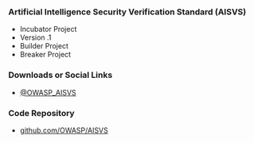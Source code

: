 ### Artificial Intelligence Security Verification Standard (AISVS)
* Incubator Project
* Version .1
* Builder Project
* Breaker Project

### Downloads or Social Links
* [@OWASP_AISVS](https://x.com/OWASP_AISVS)

### Code Repository
* [github.com/OWASP/AISVS](https://github.com/OWASP/AISVS/)

